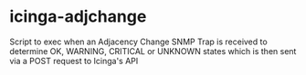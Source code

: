 # icinga-adjchange
Script to exec when an Adjacency Change SNMP Trap is received to determine OK, WARNING, CRITICAL or UNKNOWN states which is then sent via a POST request to Icinga's API
